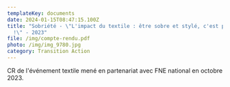 ```yaml
---
templateKey: documents
date: 2024-01-15T08:47:15.100Z
title: "Sobriété - \"L'impact du textile : être sobre et stylé, c'est possible
  !\" - 2023"
file: /img/compte-rendu.pdf
photo: /img/img_9780.jpg
category: Transition Action
---
```

CR de l'événement textile mené en partenariat avec FNE national en octobre 2023.